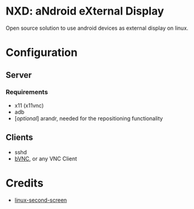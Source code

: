 # NXD: aNdroid eXternal Display
Open source solution to use android devices as external display on linux.

# Configuration
## Server
### Requirements
- x11 (x11vnc)
- adb
- [*optional*] arandr, needed for the repositioning functionality

## Clients
- sshd
- [bVNC](https://play.google.com/store/apps/details?id=com.iiordanov.freebVNC), or any VNC Client

# Credits
- [linux-second-screen](https://github.com/brunodles/linux-second-screen)
